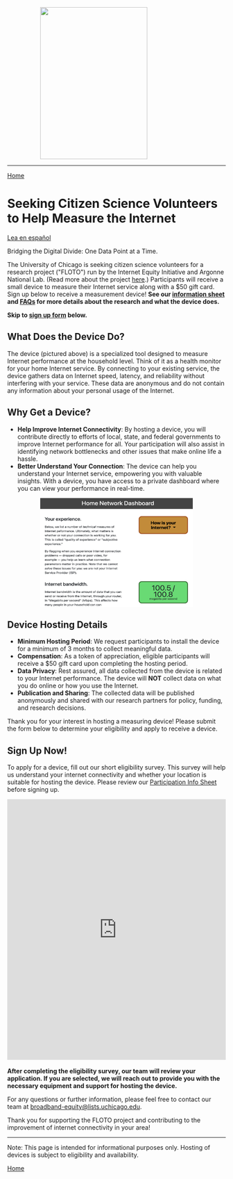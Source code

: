 <img src="https://internetequity.uchicago.edu/wp-content/uploads/2022/04/netrics_install-e1651779294611-528x328.jpg" width="70%" height="350px" style="display: block; margin-left: auto; margin-right: auto;">

---

[Home](https://internetequity.org/floto/)

# Seeking Citizen Science Volunteers to Help Measure the Internet

[Lea en español](https://internetequity.org/floto/participate-es.html)

Bridging the Digital Divide: One Data Point at a Time.

The University of Chicago is seeking citizen science volunteers for a research project ("FLOTO") run by the Internet Equity Initiative and Argonne National Lab. (Read more about the project [here](https://internetequity.org/floto).) Participants will receive a small device to measure their Internet service along with a $50 gift card. Sign up below to receive a measurement device! **See our [information sheet](../assets/pdfs/FLOTO%20Participation%20Info%20Form.pdf) and [FAQs](https://internetequity.org/floto/faqs.html) for more details about the research and what the device does.**

**Skip to [sign up form](#sign-up-now) below.**

## What Does the Device Do?

The device (pictured above) is a specialized tool designed to measure Internet performance at the household level. Think of it as a health monitor for your home Internet service. By connecting to your existing service, the device gathers data on Internet speed, latency, and reliability without interfering with your service. These data are anonymous and do not contain any information about your personal usage of the Internet.

## Why Get a Device?

- **Help Improve Internet Connectivity**: By hosting a device, you will contribute directly to efforts of local, state, and federal governments to improve Internet performance for all. Your participation will also assist in identifying network bottlenecks and other issues that make online life a hassle.
- **Better Understand Your Connection**: The device can help you understand your Internet service, empowering you with valuable insights. With a device, you have access to a private dashboard where you can view your performance in real-time.

<img src="../assets/img/Screenshot 2023-09-29 at 12.08.58 PM.png" width="70%" height="250px" style="display: block; margin-left: auto; margin-right: auto;">

## Device Hosting Details

- **Minimum Hosting Period**: We request participants to install the device for a minimum of 3 months to collect meaningful data.
- **Compensation**: As a token of appreciation, eligible participants will receive a $50 gift card upon completing the hosting period.
- **Data Privacy**: Rest assured, all data collected from the device is related to your Internet performance. The device will **NOT** collect data on what you do online or how you use the Internet.
- **Publication and Sharing**: The collected data will be published anonymously and shared with our research partners for policy, funding, and research decisions.

Thank you for your interest in hosting a measuring device! Please submit the form below to determine your eligibility and apply to receive a device.

## Sign Up Now!

To apply for a device, fill out our short eligibility survey. This survey will help us understand your internet connectivity and whether your location is suitable for hosting the device. Please review our [Participation Info Sheet](../assets/pdfs/FLOTO%20Participation%20Info%20Form.pdf) before signing up.

<iframe src="https://uchicago.co1.qualtrics.com/jfe/form/SV_0J4OlcSjtoKtkCa" width="100%" height="600px" frameborder="0" allowfullscreen="true"></iframe>


**After completing the eligibility survey, our team will review your application. If you are selected, we will reach out to provide you with the necessary equipment and support for hosting the device.**

For any questions or further information, please feel free to contact our team at [broadband-equity@lists.uchicago.edu](mailto:broadband-equity@lists.uchicago.edu).

Thank you for supporting the FLOTO project and contributing to the improvement of internet connectivity in your area!

---
Note: This page is intended for informational purposes only. Hosting of devices is subject to eligibility and availability.

[Home](https://internetequity.org/floto/)